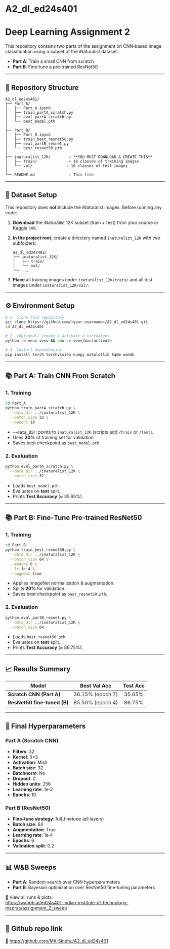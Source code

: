# A2_dl_ed24s401

# Deep Learning Assignment 2  

This repository contains two parts of the assignment on CNN‐based image classification using a subset of the iNaturalist dataset:

- **Part A**: Train a small CNN from scratch  
- **Part B**: Fine‑tune a pre‑trained ResNet50  

---

## 📁 Repository Structure

```
A2_dl_ed24s401/
├── Part_A/
│   ├── Part_A.ipynb
│   ├── train_partA_scratch.py
│   ├── eval_partA_scratch.py
│   └── best_model.pth
│
├── Part_B/
│   ├── Part_B.ipynb
│   ├── train_best_resnet50.py
│   ├── eval_partB_resnet.py
│   └── best_resnet50.pth
│
├── inaturalist_12K/        ← **YOU MUST DOWNLOAD & CREATE THIS**
│   ├── train/              ← 10 classes of training images
│   └── val/               ← 10 classes of test images
│
└── README.md               ← This file
```

---

## 📂 Dataset Setup

This repository does **not** include the iNaturalist images. Before running any code:

1. **Download** the iNaturalist 12K subset (train + test) from your course or Kaggle link.  
2. **In the project root**, create a directory named `inaturalist_12K` with two subfolders:

   ```
   A2_dl_ed24s401/
   ├── inaturalist_12K/
   │   ├── train/
   │   └── val/
   └── ...
   ```

3. **Place** all training images under `inaturalist_12K/train/` and all test images under `inaturalist_12K/val/`.

---

## ⚙️ Environment Setup

```bash
# 1. Clone this repository
git clone https://github.com/<your‑username>/A2_dl_ed24s401.git
cd A2_dl_ed24s401

# 2. (Optional) create & activate a virtualenv
python -m venv venv && source venv/bin/activate

# 3. Install dependencies
pip install torch torchvision numpy matplotlib tqdm wandb
```

---

## 📚 Part A: Train CNN From Scratch

### 1. Training

```bash
cd Part_A
python train_partA_scratch.py \
  --data_dir ../inaturalist_12K \
  --batch_size 32 \
  --epochs 10
```

- **`--data_dir`**: points to `inaturalist_12K` (scripts add `/train` or `/test`).  
- Uses **20%** of training set for validation.  
- Saves best checkpoint as `best_model.pth`.

### 2. Evaluation

```bash
python eval_partA_scratch.py \
  --data_dir ../inaturalist_12K \
  --batch_size 32
```

- Loads `best_model.pth`.  
- Evaluates on **test** split.  
- Prints **Test Accuracy** (≈ 35.65%).

---

## 📚 Part B: Fine‑Tune Pre‑trained ResNet50

### 1. Training

```bash
cd Part_B
python train_best_resnet50.py \
  --data_dir ../inaturalist_12K \
  --batch_size 64 \
  --epochs 6 \
  --lr 1e-4 \
  --augment true
```

- Applies ImageNet normalization & augmentation.  
- Splits **20%** for validation.  
- Saves best checkpoint as `best_resnet50.pth`.

### 2. Evaluation

```bash
python eval_partB_resnet.py \
  --data_dir ../inaturalist_12K \
  --batch_size 64
```

- Loads `best_resnet50.pth`.  
- Evaluates on **test** split.  
- Prints **Test Accuracy** (≈ 86.75%).

---

## 📈 Results Summary

| Model                          | Best Val Acc    | Test Acc  |
|--------------------------------|:---------------:|:---------:|
| **Scratch CNN (Part A)**       | 36.15% (epoch 7) | 35.65%    |
| **ResNet50 fine‑tuned (B)**    | 85.50% (epoch 4) | 86.75%    |

---

## 🔧 Final Hyperparameters

### Part A (Scratch CNN)
- **Filters**: 32  
- **Kernel**: 3×3  
- **Activation**: Mish  
- **Batch size**: 32  
- **Batchnorm**: No  
- **Dropout**: 0  
- **Hidden units**: 256  
- **Learning rate**: 1e‑3  
- **Epochs**: 10  

### Part B (ResNet50)
- **Fine‑tune strategy**: full_finetune (all layers)  
- **Batch size**: 64  
- **Augmentation**: True  
- **Learning rate**: 1e‑4  
- **Epochs**: 6  
- **Validation split**: 0.2  

---

## 📊 W&B Sweeps

- **Part A**: Random search over CNN hyperparameters  
- **Part B**: Bayesian optimization over ResNet50 fine‑tuning parameters  

🔗 View all runs & plots:  
https://wandb.ai/ed24s401-indian-institute-of-technology-madras/assignment_2_sweep

---

## 📝 Github repo link

🔗 https://github.com/MK-Sindhu/A2_dl_ed24s401

